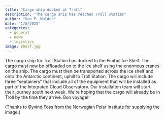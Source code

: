 ```yaml
---
title: "Cargo ship docked at Troll"
description: "The cargo ship has reached Troll Station"
author: "Von P. Walden"
date: "1/8/2025"
categories:
  - general
  - news
  - logistics
image: shelf.jpg
---
```


The cargo ship for Troll Station has docked to the Fimbul Ice Shelf. The cargo must now be offloaded on to the ice shelf using the enormous cranes on the ship. The cargo must then be transported across the ice shelf and onto the Antarctic continent, uphill to Troll Station. The cargo will include three "seatainers" that include all of the equipment that will be installed as part of the Integrated Cloud Observatory. Our installation team will start their journey south next week. We're hoping that the cargo will already be in Troll by the time they arrive. Bon voyage!!

(Thanks to Øyvind Foss from the Norwegian Polar Institute for supplying the image.)